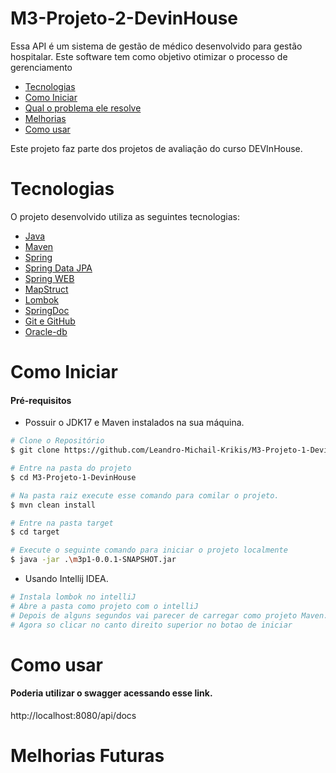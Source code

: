 # M3-Projeto-2-DevinHouse

Essa API é um sistema de gestão de médico desenvolvido para gestão hospitalar. Este software tem como objetivo otimizar o processo de gerenciamento

- [Tecnologias](#tech)
- [Como Iniciar](#start)
- [Qual o problema ele resolve](#why)
- [Melhorias](#melhorias)
- [Como usar](#usar)
  <a id="tech"></a>

Este projeto faz parte dos projetos de avaliação do curso DEVInHouse.


# Tecnologias

O projeto desenvolvido utiliza as seguintes tecnologias:
- [Java](https://www.java.com/en/)
- [Maven](https://maven.apache.org/)
- [Spring](https://spring.io/)
- [Spring Data JPA](https://docs.spring.io/spring-data/jpa/docs/current/reference/html/)
- [Spring WEB](https://spring.io/guides/gs/serving-web-content/)
- [MapStruct](https://github.com/mapstruct/mapstruct)
- [Lombok](https://projectlombok.org/)
- [SpringDoc](https://springdoc.org/)
- [Git e GitHub](https://github.com/)
- [Oracle-db](https://www.oracle.com/br/database/)

<a id="start"></a>

# Como Iniciar

#### **Pré-requisitos**

- Possuir o JDK17 e Maven instalados na sua máquina.

```bash
# Clone o Repositório
$ git clone https://github.com/Leandro-Michail-Krikis/M3-Projeto-1-DevinHouse
```

```bash
# Entre na pasta do projeto
$ cd M3-Projeto-1-DevinHouse
```

```bash
# Na pasta raiz execute esse comando para comilar o projeto.
$ mvn clean install
```

```bash
# Entre na pasta target
$ cd target
```

```bash
# Execute o seguinte comando para iniciar o projeto localmente
$ java -jar .\m3p1-0.0.1-SNAPSHOT.jar
```
- Usando Intellij IDEA.
```bash
# Instala lombok no intelliJ
# Abre a pasta como projeto com o intelliJ
# Depois de alguns segundos vai parecer de carregar como projeto Maven. Aceita
# Agora so clicar no canto direito superior no botao de iniciar
```

<a id="usar"></a>
# Como usar
#### Poderia utilizar o swagger acessando esse link.
http://localhost:8080/api/docs
<a id="why"></a>
# Melhorias Futuras


